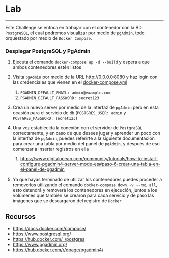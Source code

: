# Lab
---

Este Challenge se enfoca en trabajar con el contenedor con la BD `PostgreSQL`, el cual podremos visualizar por medio de `pgAdmin`, todo orquestado por medio de `Docker Compose`.

### Desplegar PostgreSQL y PgAdmin 


1. Ejecuta el comando `docker-compose up -d --build` y espera a que ambos contenedores estén listos
2. Visita `pgAdmin` por medio de la URL <http://0.0.0.0:8080> y haz login con las credenciales que vienen en el [docker-compose.yml](docker-compose.yml)
   1. `PGADMIN_DEFAULT_EMAIL: admin@example.com`
   2. `PGADMIN_DEFAULT_PASSWORD: secret123`

3. Crea un nuevo server por medio de la interfaz de `pgAdmin` pero en esta ocasión para el servicio de `db` (`POSTGRES_USER: admin` y `POSTGRES_PASSWORD: secret123`)

4. Una vez establecida la conexión con el servidor de `PostgreSQL` correctamente, y en caso de que desees jugar y aprender un poco con la interfaz de `pgAdmin`, puedes referirte a la siguiente documentación para crear una tabla por medio del panel de `pgAdmin`, y después de eso comenzar a insertar registros en ella

   1. <https://www.digitalocean.com/community/tutorials/how-to-install-configure-pgadmin4-server-mode-es#paso-6-crear-una-tabla-en-el-panel-de-pgadmin>
   
5. Ya que hayas terminado de utilizar los contenedores puedes proceder a removerlos utilizando el comando `docker-compose down -v --rmi all`, esto detendrá y removerá los contenedores en ejecución, juntos a los volúmenes que también se crearon para cada servicio y de paso las imágenes que se descargaron del registro de `Docker`

## Recursos

- <https://docs.docker.com/compose/>
- <https://www.postgresql.org/>
- <https://hub.docker.com/_/postgres>
- <https://www.pgadmin.org/>
- <https://hub.docker.com/r/dpage/pgadmin4/>
